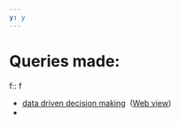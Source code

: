 ```yaml
---
y: y
---
```

# Queries made:
f:: f
- [data driven decision making](onenote:https://d.docs.live.net/a3e7ec4e2a2bbe83/Poznámkový%20blok%20uživatele%20Šimon/2024/Leden/3.týden/16.one#data%20driven%20decision%20making&section-id={A52EACBC-4A4E-48BF-B0DD-44F8ACFFE95B}&page-id={E0E6D7DF-5340-4CBF-9E9A-16DF1A04E1C6}&end)  ([Web view](https://onedrive.live.com/view.aspx?resid=A3E7EC4E2A2BBE83%2151523&id=documents&wd=target%282024%2FLeden%2F3.t%C3%BDden%2F16.one%7CA52EACBC-4A4E-48BF-B0DD-44F8ACFFE95B%2Fdata%20driven%20decision%20making%7CE0E6D7DF-5340-4CBF-9E9A-16DF1A04E1C6%2F%29))
- 
